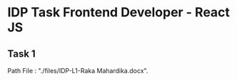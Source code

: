 # IDP Task Frontend Developer - React JS

## Task 1
Path File : "./files/IDP-L1-Raka Mahardika.docx".